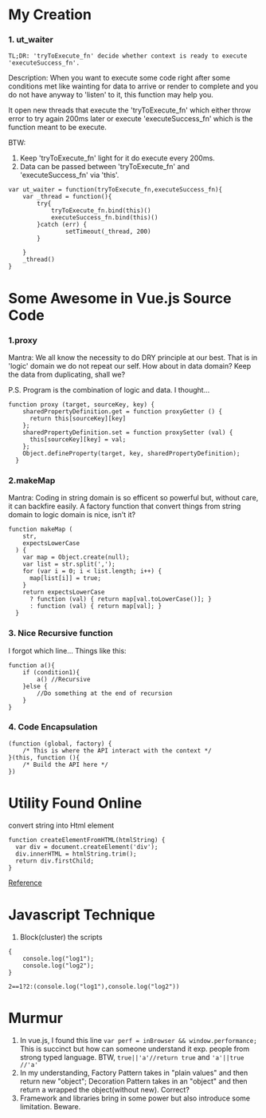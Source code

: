 # My Creation
### 1. ut_waiter
```
TL;DR: 'tryToExecute_fn' decide whether context is ready to execute 'executeSuccess_fn'.
```
Description: When you want to execute some code right after some conditions met like wainting for data to arrive or render to complete and 
you do not have anyway to 'listen' to it, this function may help you.

It open new threads that execute the 'tryToExecute_fn' which either throw error to try again 200ms later or execute 'executeSuccess_fn' which is the function meant to be execute.

BTW: 
1. Keep 'tryToExecute_fn' light for it do execute every 200ms.
2. Data can be passed between 'tryToExecute_fn' and 'executeSuccess_fn' via 'this'.
```
var ut_waiter = function(tryToExecute_fn,executeSuccess_fn){
	var _thread = function(){
		try{
			tryToExecute_fn.bind(this)()
			executeSuccess_fn.bind(this)()
		}catch (err) {
        		setTimeout(_thread, 200)
		}
		
	}
	_thread()
}
```
# Some Awesome in Vue.js Source Code
### 1.proxy
Mantra: We all know the necessity to do DRY principle at our best. That is in 'logic' domain we do not repeat our self. How about in data domain? Keep the data from duplicating, shall we?

P.S. Program is the combination of logic and data. I thought...
```
function proxy (target, sourceKey, key) {
    sharedPropertyDefinition.get = function proxyGetter () {
      return this[sourceKey][key]
    };
    sharedPropertyDefinition.set = function proxySetter (val) {
      this[sourceKey][key] = val;
    };
    Object.defineProperty(target, key, sharedPropertyDefinition);
  }
```
### 2.makeMap
Mantra: Coding in string domain is so efficent so powerful but, without care, it can backfire easily. A factory function that convert things from string domain to logic domain is nice, isn't it?
```
function makeMap (
    str,
    expectsLowerCase
  ) {
    var map = Object.create(null);
    var list = str.split(',');
    for (var i = 0; i < list.length; i++) {
      map[list[i]] = true;
    }
    return expectsLowerCase
      ? function (val) { return map[val.toLowerCase()]; }
      : function (val) { return map[val]; }
  }
```
### 3. Nice Recursive function
I forgot which line...
Things like this:
```
function a(){
	if (condition1){
		a() //Recursive
	}else {
		//Do something at the end of recursion
	}
}
```
### 4. Code Encapsulation
```
(function (global, factory) {
	/* This is where the API interact with the context */
}(this, function (){
	/* Build the API here */
})
```
# Utility Found Online
convert string into Html element
```
function createElementFromHTML(htmlString) {
  var div = document.createElement('div');
  div.innerHTML = htmlString.trim();
  return div.firstChild; 
}
```
 [Reference](https://stackoverflow.com/questions/494143/creating-a-new-dom-element-from-an-html-string-using-built-in-dom-methods-or-pro)

# Javascript Technique
1. Block(cluster) the scripts
```
{
	console.log("log1");
	console.log("log2");
}
```
```
2==1?2:(console.log("log1"),console.log("log2"))
```

# Murmur
1. In vue.js, I found this line `var perf = inBrowser && window.performance;` This is succinct but how can someone understand it exp. people from strong typed language.
BTW, `true||'a'//return true` and `'a'||true //'a'`
2. In my understanding, Factory Pattern takes in "plain values" and then return new "object"; Decoration Pattern takes in an "object" and then return a wrapped the object(without new). Correct?
3. Framework and libraries bring in some power but also introduce some limitation. Beware.
